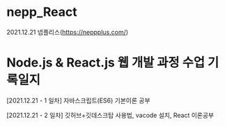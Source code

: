 # nepp_React
 
 2021.12.21 넵플리스(https://neppplus.com/) 
<h1> Node.js & React.js 웹 개발 과정 수업 기록일지</h1>
 
 [2021.12.21 - 1 일차] 자바스크립트(ES6) 기본이론 공부
 
 [2021.12.21 - 2 일차] 깃허브+깃데스크탑 사용법, vacode 설치, React 이론공부
